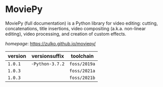 # MoviePy

MoviePy (full documentation) is a Python library for video editing: cutting, concatenations,  title insertions, video compositing (a.k.a. non-linear editing), video processing, and creation of custom effects.

*homepage*: <https://zulko.github.io/moviepy/>

version | versionsuffix | toolchain
--------|---------------|----------
``1.0.1`` | ``-Python-3.7.2`` | ``foss/2019a``
``1.0.3`` |  | ``foss/2021a``
``1.0.3`` |  | ``foss/2021b``
